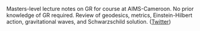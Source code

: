 
Masters-level lecture notes on GR for course at AIMS-Cameroon. No prior knowledge of GR required. Review of geodesics, metrics, Einstein-Hilbert action, gravitational waves, and Schwarzschild solution. ([Twitter](https://twitter.com/JoshuahHeath/status/1099878322899689476))
